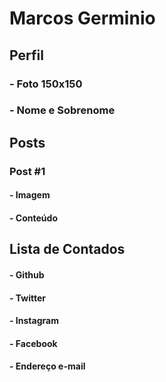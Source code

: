 # Marcos Germinio
## Perfil
### - Foto 150x150
### - Nome e Sobrenome
## Posts
### Post #1
#### - Imagem
#### - Conteúdo
## Lista de Contados
#### - Github
#### - Twitter
#### - Instagram
#### - Facebook
#### - Endereço e-mail
